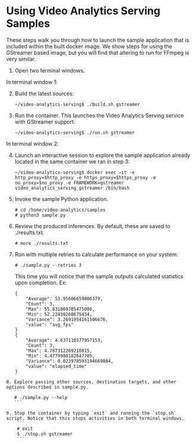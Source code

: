 # Using Video Analytics Serving Samples

These steps walk you through how to launch the sample application that is included within the built docker image. We show steps for using the GStreamer based image, but you will find that altering to run for FFmpeg is very similar.

1. Open two terminal windows.

In terminal window 1:

  2. Build the latest sources:
     ```
     ~/video-analytics-serving$ ./build.sh gstreamer
     ```

  3. Run the container. This launches the Video Analytics Serving service with GStreamer support:
     ```
     ~/video-analytics-serving$ ./run.sh gstreamer
     ```

In terminal window 2:

  4. Launch an interactive session to explore the sample application already located in the same container we ran in step 3:
     ```
     ~/video-analytics-serving$ docker exec -it -e http_proxy=$http_proxy -e https_proxy=$https_proxy -e no_proxy=$no_proxy -e FRAMEWORK=gstreamer video_analytics_serving_gstreamer /bin/bash
     ```

  5. Invoke the sample Python application.
     ```
     # cd /home/video-analytics/samples
     # python3 sample.py
     ```

  6. Review the produced inferences. By default, these are saved to ./results.txt.
     ```
     # more ./results.txt
     ```

  7. Run with multiple retries to calculate performance on your system:
     ```
     # ./sample.py --retries 3
     ```

     This time you will notice that the sample outputs calculated statistics upon completion. Ex:
     ```
     {
         "Average": 53.95606659806379,
         "Count": 3,
         "Max": 55.831869705475086,
         "Min": 52.22430268675434,
         "Variance": 3.2691954161506676,
         "value": "avg_fps"
     }
     {
         "Average": 4.637118577957153,
         "Count": 3,
         "Max": 4.787312269210815,
         "Min": 4.4779980182647705,
         "Variance": 0.023978593194669884,
         "value": "elapsed_time"
     }
     ```

    8. Explore passing other sources, destination targets, and other options described in sample.py.
       ```
       # ./sample.py --help
       ```

    9. Stop the container by typing `exit` and running the `stop.sh` script. Notice that this stops activities in both terminal windows.
        ```
        # exit
        $ ./stop.sh gstreamer
        ```
